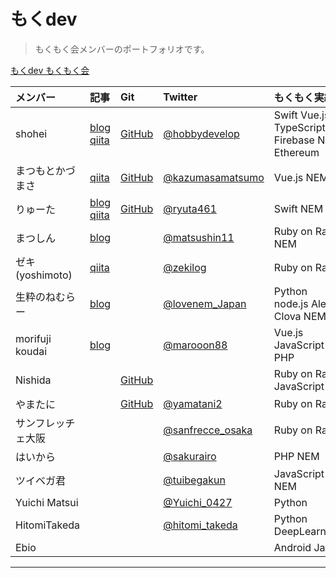 # もくdev 

> もくもく会メンバーのポートフォリオです。

[もくdev もくもく会](https://mokudev.connpass.com/)

| メンバー | 記事 | Git | Twitter | もくもく実績 |
|:---|:---|:---|:---|:---|
|shohei |[blog](http://hobbydevelop.info/)<br>[qiita](https://qiita.com/hukusuke1007)<br> | [GitHub](https://github.com/hukusuke1007)| [@hobbydevelop](https://twitter.com/hobbydevelop) | Swift Vue.js TypeScript Firebase NEM Ethereum |
|まつもとかづまさ |[qiita](https://qiita.com/kazumasamatsumo)<br> | [GitHub](https://github.com/kazumasamatsumoto)| [@kazumasamatsumo](https://twitter.com/kazumasamatsumo) | Vue.js NEM |
|りゅーた |[blog](https://ryuta46.com/)<br> [qiita](https://qiita.com/y-sakata)| [GitHub](https://github.com/ryuta46)| [@ryuta461](https://twitter.com/ryuta461) | Swift NEM |
|まつしん |[blog](https://matsushin11.com/)<br> | | [@matsushin11](https://twitter.com/matsushin11) | Ruby on Rails NEM |
|ゼキ(yoshimoto) | [qiita](https://qiita.com/zeki84)|| [@zekilog](https://twitter.com/zekilog) | Ruby on Rails |
|生粋のねむらー | [blog](http://www.lovenem.site/)|| [@lovenem_Japan](https://twitter.com/lovenem_Japan) | Python node.js Alexa Clova NEM |
|morifuji koudai |[blog](https://morimori-kochan.hatenablog.com/)|| [@marooon88](https://twitter.com/marooon88)| Vue.js JavaScript PHP |
|Nishida ||[GitHub](https://github.com/dossy007)||Ruby on Rails JavaScript|
|やまたに | | [GitHub](https://github.com/yamatani2)| [@yamatani2](https://twitter.com/yamakume2) | Ruby on Rails |
|サンフレッチェ大阪 ||| [@sanfrecce_osaka](https://twitter.com/sanfrecce_osaka) | Ruby on Rails |
|はいから ||| [@sakurairo](https://twitter.com/sakurairo) | PHP NEM |
|ツイベガ君 ||| [@tuibegakun](https://twitter.com/tuibegakun) | JavaScript NEM |
|Yuichi Matsui ||| [@Yuichi_0427](https://twitter.com/Yuichi_0427)| Python |
|HitomiTakeda ||| [@hitomi_takeda](https://twitter.com/hitomi_takeda)| Python DeepLearning |
|Ebio ||||Android Java|
___


